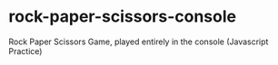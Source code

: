 # rock-paper-scissors-console
Rock Paper Scissors Game, played entirely in the console (Javascript Practice)